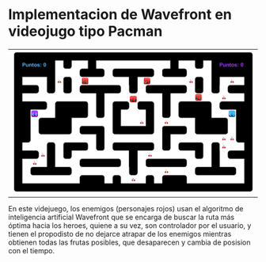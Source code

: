 # Implementacion de Wavefront en videojugo tipo Pacman

<table style="width:100">
<tr>
    <td><img src="https://github.com/Alvarhito/Implementacion-de-algoritmos-de-inteligencia-artificial-wavefront-en-juegos-de-arcade/blob/master/WhatsApp%20Image%202019-11-27%20at%208.11.07%20PM.jpeg"</td>
                     
 </tr>
 </table>
 
 En este videjuego, los enemigos (personajes rojos) usan el algoritmo de inteligencia artificial Wavefront que se encarga de buscar la ruta más óptima hacia los heroes, quiene a su vez, son controlador por el usuario, y tienen el propodisto de no dejarce atrapar de los enemigos mientras obtienen todas las frutas posibles, que desaparecen y cambia de posision con el tiempo.
